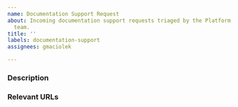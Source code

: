```yaml
---
name: Documentation Support Request
about: Incoming documentation support requests triaged by the Platform Content & IA
  team.
title: ''
labels: documentation-support
assignees: gmaciolek

---
```


### Description




### Relevant URLs
